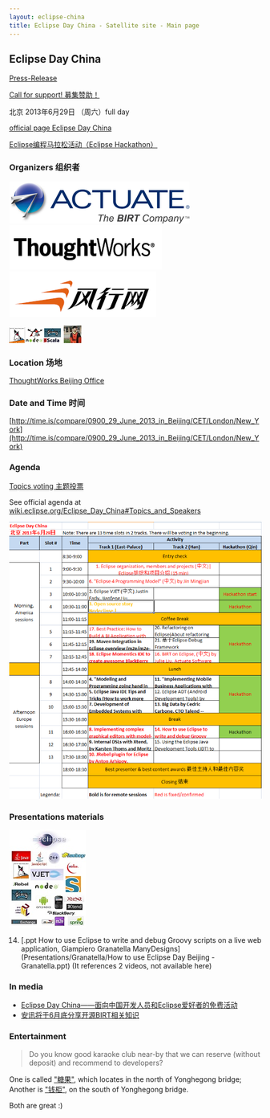 ```yaml
---
layout: eclipse-china
title: Eclipse Day China - Satellite site - Main page
---
```


## Eclipse Day China

[Press-Release](press-release)	

[Call for support! 募集赞助！](call-for-support)

<p>北京 2013年6月29日 （周六）full day </p>
<p><a href="http://wiki.eclipse.org/Eclipse_Day_China">official page Eclipse Day China</a></p>
<p><a href="hackathon/hackathon_beijing_2013.html">Eclipse编程马拉松活动（Eclipse Hackathon）</a></p>

### Organizers 组织者

![Actuate_logo_SM.jpg](../Pictures/Actuate_logo_SM.jpg)  ![TW-lg-small.png](../Pictures/TW-lg-small.png)  ![Funshion-logo-294.PNG](../Pictures/Funshion-logo-294.PNG)

![JVM-and-Node-2-micro.png](../Pictures/JVM-and-Node-2-micro.png)  ![Jin-logo-micro.jpg](../Pictures/Jin-logo-micro.jpg)

### Location 场地

[ThoughtWorks Beijing Office](/Day/Location/ThoughtWorksOffice)

### Date and Time 时间

[http://time.is/compare/0900_29_June_2013_in_Beijing/CET/London/New_York](http://time.is/compare/0900_29_June_2013_in_Beijing/CET/London/New_York)

### Agenda

[Topics voting 主题投票](topics-voting)

See official agenda at [wiki.eclipse.org/Eclipse_Day_China#Topics_and_Speakers](http://wiki.eclipse.org/Eclipse_Day_China#Topics_and_Speakers)

![Agenda-02.PNG](Agenda-02.PNG)

### Presentations materials

![Languages-and-technologies-under-eclipse-5-tiny.jpg](../Pictures/Languages-and-technologies-under-eclipse-5-tiny.jpg)

14) [.ppt How to use Eclipse to write and debug Groovy scripts on a live web application, Giampiero Granatella
 ManyDesigns](Presentations/Granatella/How to use Eclipse Day Beijing - Granatella.ppt) (It references 2 videos, not available here)

### In media

- [Eclipse Day China——面向中国开发人员和Eclipse爱好者的免费活动](http://user.qzone.qq.com/1521656858/blog/1370401338)	
- [安讯将于6月底分享开源BIRT相关知识](http://www.jifang360.com/news/2013617/n409649290.html)

### Entertainment

> Do you know good karaoke club near-by that we can reserve (without deposit) and recommend to developers?

One is called ["糖果"](http://www.dianping.com/shop/513037), which locates in the north of Yonghegong bridge; 
Another is ["钱柜"](http://www.dianping.com/shop/2047324), on the south of Yonghegong bridge.

Both are great :)
